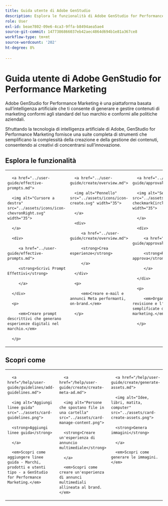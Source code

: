 ```yaml
---
title: Guida utente di Adobe GenStudio
description: Esplora le funzionalità di Adobe GenStudio for Performance Marketing. Scopri come creare risorse on-brand, generare varianti e ottimizzare le esperienze.
role: User
exl-id: beae7802-09e6-4ca3-9ffa-b8494aea5ae4
source-git-commit: 1477386866037eb42aec4864d694b1e81a367ce8
workflow-type: tm+mt
source-wordcount: '202'
ht-degree: 8%

---
```


# Guida utente di Adobe GenStudio for Performance Marketing

Adobe GenStudio for Performance Marketing è una piattaforma basata sull’intelligenza artificiale che ti consente di generare e gestire contenuti di marketing conformi agli standard del tuo marchio e conformi alle politiche aziendali.

Sfruttando la tecnologia di intelligenza artificiale di Adobe, GenStudio for Performance Marketing fornisce una suite completa di strumenti che semplificano la complessità della creazione e della gestione dei contenuti, consentendo ai creativi di concentrarsi sull’innovazione.

## Esplora le funzionalità

<table style="table-layout:fixed">

<tr style="border: 0;">

   <td valign="top">

      <a href="../user-guide/effective-prompts.md">

      <img alt="Cursore a destra" src="../assets/icons/icon-chevronRight.svg" width="35">

      </a>

      <div>

         <a href="../user-guide/effective-prompts.md">

         <strong>Scrivi Prompt Effettivi</strong>

         </a>

      </div>

      <p>

         <em>Creare prompt descrittivi che generano esperienze digitali nel marchio.</em>

      </p>

   </td>

   <td valign="top">

      <a href="../user-guide/create/overview.md">

      <img alt="Pennello" src="../assets/icons/icon-create.svg" width="35">

      </a>

      <div>

         <a href="../user-guide/create/overview.md">

         <strong>Crea esperienze</strong>

         </a>

      </div>

      <p>

         <em>Creare e-mail e annunci Meta performanti, on-brand.</em>

      </p>

   </td>

   <td valign="top">

      <a href="../user-guide/approvals/overview.md">

      <img alt="Segno Di Spunta" src="../assets/icons/icon-checkmarkCircle.svg" width="35">

      </a>

      <div>

         <a href="../user-guide/approvals/overview.md">

         <strong>Rivedi e approva</strong>

         </a>

      </div>

      <p>

         <em>Organizza la revisione e l'approvazione semplificate delle risorse di marketing.</em>

      </p>

   </td>

   <td valign="top">

      <a href="../user-guide/content/overview.md">

      <img alt="Griglia" src="../assets/icons/icon-images.svg" width="35">

      </a>

      <div>

         <a href="../user-guide/content/overview.md">

         <strong>Gestione contenuto</strong>

         </a>

      </div>

      <p>

         <em>Trova, gestisci e ridefinisci i contenuti mantenendo le linee guida del brand.</em>

      </p>

   </td>

   <td valign="top">

      <a href="../user-guide/insights/overview.md">

      <img alt="Grafico" src="../assets/icons/icon-dataAnalytics.svg" width="35">

      </a>

      <div>

         <a href="../user-guide/insights/overview.md">

         <strong>Visualizza approfondimenti</strong>

         </a>

      </div>

      <p>

         <em>Analizzare l'efficacia dei contenuti dei canali multimediali a pagamento.</em>

      </p>

   </td>

</tr>

</table>

## Scopri come

<table style="table-layout:fixed">

<td valign="top">

   <div>

      <a href="/help/user-guide/guidelines/add-guidelines.md">

      <img alt="Aggiungi linee guida" src="../assets/card-guidelines.png">

      <strong>Aggiungi linee guida</strong>

      </a>

   </div>

   <p>

      <em>Scopri come aggiungere linee guida - Marchi, prodotti e utenti tipo - a GenStudio for Performance Marketing.</em>

   </p>

</td>

<td valign="top">

   <div>

      <a href="/help/user-guide/create/create-meta-ad.md">

      <img alt="Persone che spostano file in una cartella" src="../assets/card-manage-content.png">

      <strong>Creare un'esperienza di annuncio multimediale</strong>

      </a>

   </div>

   <p>

      <em>Scopri come creare un'esperienza di annunci multimediali allineata al brand.</em>

   </p>

</td>

<td valign="top">

   <div>

      <a href="/help/user-guide/create/generate-assets.md">

      <img alt="Idee, libri, matita, computer" src="../assets/card-create-assets.png">

      <strong>Genera immagini</strong>

      </a>

   </div>

   <p>

      <em>Scopri come generare le immagini.</em>

   </p>

</td>

</table>
